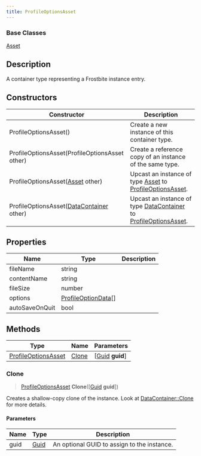 ```yaml
---
title: ProfileOptionsAsset
---
```

### Base Classes

[Asset](/vext/ref/fb/asset/)

## Description

A container type representing a Frostbite instance entry.

## Constructors

| Constructor                                                                    | Description                                                                                                                   |
| ------------------------------------------------------------------------------ | ----------------------------------------------------------------------------------------------------------------------------- |
| ProfileOptionsAsset()                                                          | Create a new instance of this container type.                                                                                 |
| ProfileOptionsAsset(ProfileOptionsAsset other)                                 | Create a reference copy of an instance of the same type.                                                                      |
| ProfileOptionsAsset([Asset](/vext/ref/fb/asset/) other)                                      | Upcast an instance of type [Asset](/vext/ref/fb/asset/) to [ProfileOptionsAsset](/vext/ref/fb/profileoptionsasset/).                                      |
| ProfileOptionsAsset([DataContainer](/vext/ref/shared/class/datacontainer) other) | Upcast an instance of type [DataContainer](/vext/ref/shared/class/datacontainer) to [ProfileOptionsAsset](/vext/ref/fb/profileoptionsasset/). |

## Properties

| Name           | Type                                       | Description |
| -------------- | ------------------------------------------ | ----------- |
| fileName       | string                                     |             |
| contentName    | string                                     |             |
| fileSize       | number                                     |             |
| options        | [ProfileOptionData](/vext/ref/fb/profileoptiondata/)\[\] |             |
| autoSaveOnQuit | bool                                       |             |

## Methods

| Type                                       | Name            | Parameters                                     |
| ------------------------------------------ | --------------- | ---------------------------------------------- |
| [ProfileOptionsAsset](/vext/ref/fb/profileoptionsasset/) | [Clone](#clone) | \[[Guid](/vext/ref/shared/class/guid) **guid**\] |

### Clone

> [ProfileOptionsAsset](/vext/ref/fb/profileoptionsasset/) **Clone**(\[[Guid](/vext/ref/shared/class/guid) **guid**\])

Creates a shallow-copy clone of the instance. Look at [DataContainer::Clone](/vext/ref/shared/class/datacontainer#clone) for more details.

#### Parameters

| Name | Type         | Description                                 |
| ---- | ------------ | ------------------------------------------- |
| guid | [Guid](/vext/ref/shared/class/guid/) | An optional GUID to assign to the instance. |
